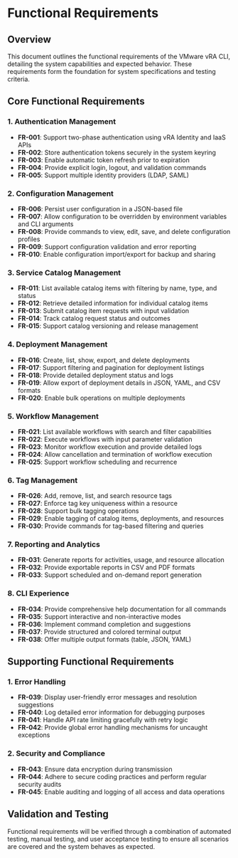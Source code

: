 # Functional Requirements

## Overview

This document outlines the functional requirements of the VMware vRA CLI, detailing the system capabilities and expected behavior. These requirements form the foundation for system specifications and testing criteria.

## Core Functional Requirements

### 1. Authentication Management
- **FR-001**: Support two-phase authentication using vRA Identity and IaaS APIs
- **FR-002**: Store authentication tokens securely in the system keyring
- **FR-003**: Enable automatic token refresh prior to expiration
- **FR-004**: Provide explicit login, logout, and validation commands
- **FR-005**: Support multiple identity providers (LDAP, SAML)

### 2. Configuration Management
- **FR-006**: Persist user configuration in a JSON-based file
- **FR-007**: Allow configuration to be overridden by environment variables and CLI arguments
- **FR-008**: Provide commands to view, edit, save, and delete configuration profiles
- **FR-009**: Support configuration validation and error reporting
- **FR-010**: Enable configuration import/export for backup and sharing

### 3. Service Catalog Management
- **FR-011**: List available catalog items with filtering by name, type, and status
- **FR-012**: Retrieve detailed information for individual catalog items
- **FR-013**: Submit catalog item requests with input validation
- **FR-014**: Track catalog request status and outcomes
- **FR-015**: Support catalog versioning and release management

### 4. Deployment Management
- **FR-016**: Create, list, show, export, and delete deployments
- **FR-017**: Support filtering and pagination for deployment listings
- **FR-018**: Provide detailed deployment status and logs
- **FR-019**: Allow export of deployment details in JSON, YAML, and CSV formats
- **FR-020**: Enable bulk operations on multiple deployments

### 5. Workflow Management
- **FR-021**: List available workflows with search and filter capabilities
- **FR-022**: Execute workflows with input parameter validation
- **FR-023**: Monitor workflow execution and provide detailed logs
- **FR-024**: Allow cancellation and termination of workflow execution
- **FR-025**: Support workflow scheduling and recurrence

### 6. Tag Management
- **FR-026**: Add, remove, list, and search resource tags
- **FR-027**: Enforce tag key uniqueness within a resource
- **FR-028**: Support bulk tagging operations
- **FR-029**: Enable tagging of catalog items, deployments, and resources
- **FR-030**: Provide commands for tag-based filtering and queries

### 7. Reporting and Analytics
- **FR-031**: Generate reports for activities, usage, and resource allocation
- **FR-032**: Provide exportable reports in CSV and PDF formats
- **FR-033**: Support scheduled and on-demand report generation

### 8. CLI Experience
- **FR-034**: Provide comprehensive help documentation for all commands
- **FR-035**: Support interactive and non-interactive modes
- **FR-036**: Implement command completion and suggestions
- **FR-037**: Provide structured and colored terminal output
- **FR-038**: Offer multiple output formats (table, JSON, YAML)

## Supporting Functional Requirements

### 1. Error Handling
- **FR-039**: Display user-friendly error messages and resolution suggestions
- **FR-040**: Log detailed error information for debugging purposes
- **FR-041**: Handle API rate limiting gracefully with retry logic
- **FR-042**: Provide global error handling mechanisms for uncaught exceptions

### 2. Security and Compliance
- **FR-043**: Ensure data encryption during transmission
- **FR-044**: Adhere to secure coding practices and perform regular security audits
- **FR-045**: Enable auditing and logging of all access and data operations

## Validation and Testing

Functional requirements will be verified through a combination of automated testing, manual testing, and user acceptance testing to ensure all scenarios are covered and the system behaves as expected.
